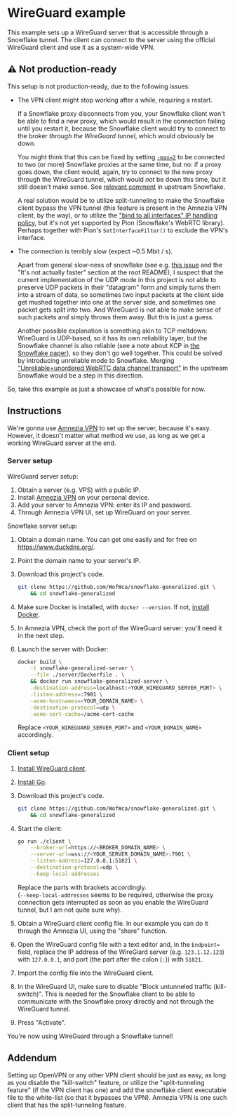 # WireGuard example

<!-- TODO maybe we should generalize this instruction to
OpenVPN as well? To use with AmneziaVPN.
Or is this guide for non-Amnezia clients, so that VPN providers are happy? -->

This example sets up a WireGuard server
that is accessible through a Snowflake tunnel.
The client can connect to the server using the official WireGuard client
and use it as a system-wide VPN.

## ⚠️ Not production-ready

This setup is not production-ready, due to the following issues:

- The VPN client might stop working after a while, requiring a restart.

    If a Snowflake proxy disconnects from you,
    your Snowflake client won't be able to find a new proxy,
    which would result in the connection failing until you restart it,
    because the Snowflake client would try to connect to the broker
    _through the WireGuard tunnel_, which would obviously be down.

    You might think that this can be fixed by setting
    [`-max=2`](https://gitlab.torproject.org/tpo/anti-censorship/pluggable-transports/snowflake/-/blob/e4c95fc2424f343a808a0ae93a0becc2b1b9c023/client/snowflake.go#L174-175)
    to be connected to two (or more) Snowflake proxies at the same time,
    but no: if a proxy goes down,
    the client would, again, try to connect to the new proxy through
    the WireGuard tunnel, which would _not_ be down this time,
    but it still doesn't make sense.
    See [relevant comment](https://gitlab.torproject.org/tpo/anti-censorship/pluggable-transports/snowflake/-/issues/25723#note_3076796)
    in upstream Snowflake.

    A real solution would be to utilize split-tunneling
    to make the Snowflake client bypass the VPN tunnel
    (this feature is present in the Amnezia VPN client, by the way),
    or to utilize the
    ["bind to all interfaces" IP handling policy](https://github.com/pion/ice/issues/750),
    but it's not yet supported by Pion (Snowflake's WebRTC library).
    Perhaps together with Pion's `SetInterfaceFilter()`
    to exclude the VPN's interface.
- The connection is terribly slow (expect ~0.5 Mbit / s).

    Apart from general slow-ness of snowflake (see e.g.
    [this issue](https://gitlab.torproject.org/tpo/anti-censorship/pluggable-transports/snowflake/-/issues/40026)
    and the "It's not actually faster" section at the root README),
    I suspect that the current implementation of the UDP mode in this project
    is not able to preserve UDP packets in their "datagram" form
    and simply turns them into a stream of data,
    so sometimes two input packets at the client side get mushed together
    into one at the server side,
    and sometimes one packet gets split into two.
    And WireGuard is not able to make sense
    of such packets and simply throws them away.
    But this is just a guess.

    Another possible explanation is something akin to TCP meltdown:
    WireGuard is UDP-based, so it has its own reliability layer,
    but the Snowflake channel is also reliable
    (see a note about KCP in [the Snowflake paper](https://www.bamsoftware.com/papers/snowflake/)),
    so they don't go well together.
    This could be solved by introducing unreliable mode to Snowflake.
    Merging ["Unreliable+unordered WebRTC data channel transport"](https://gitlab.torproject.org/tpo/anti-censorship/pluggable-transports/snowflake/-/merge_requests/315)
    in the upstream Snowflake would be a step in this direction.

So, take this example as just a showcase of what's possible for now.

## Instructions

We're gonna use [Amnezia VPN](https://amnezia.org/downloads)
to set up the server, because it's easy.
However, it doesn't matter what method we use,
as long as we get a working WireGuard server at the end.

### Server setup

WireGuard server setup:

1. Obtain a server (e.g. VPS) with a public IP.
1. Install [Amnezia VPN](https://amnezia.org/downloads) on your personal device.
1. Add your server to Amnezia VPN: enter its IP and password.
1. Through Amnezia VPN UI, set up WireGuard on your server.
<!-- 1. Generate a WireGuard config through the "share" function in Amnezia VPN.
    This config will be used in the client setup. -->

Snowflake server setup:

1. Obtain a domain name.
    You can get one easily and for free on <https://www.duckdns.org/>.
1. Point the domain name to your server's IP.
1. Download this project's code.

    ```bash
    git clone https://github.com/WofWca/snowflake-generalized.git \
        && cd snowflake-generalized
    ```

1. Make sure Docker is installed, with `docker --version`.
    If not, [install Docker](https://docs.docker.com/engine/install/).
1. In Amnezia VPN, check the port of the WireGuard server:
    you'll need it in the next step.
1. Launch the server with Docker:

    ```bash
    docker build \
        -t snowflake-generalized-server \
        --file ./server/Dockerfile . \
        && docker run snowflake-generalized-server \
        -destination-address=localhost:<YOUR_WIREGUARD_SERVER_PORT> \
        -listen-address=:7901 \
        -acme-hostnames=<YOUR_DOMAIN_NAME> \
        -destination-protocol=udp \
        -acme-cert-cache=/acme-cert-cache
    ```

    Replace `<YOUR_WIREGUARD_SERVER_PORT>`
    and `<YOUR_DOMAIN_NAME>` accordingly.

### Client setup

1. [Install WireGuard client](https://www.wireguard.com/install/).
1. [Install Go](https://go.dev/doc/install).
1. Download this project's code.

    ```bash
    git clone https://github.com/WofWca/snowflake-generalized.git \
        && cd snowflake-generalized
    ```

1. Start the client:

    ```bash
    go run ./client \
        --broker-url=https://<BROKER_DOMAIN_NAME> \
        --server-url=wss://<YOUR_SERVER_DOMAIN_NAME>:7901 \
        --listen-address=127.0.0.1:51821 \
        --destination-protocol=udp \
        --keep-local-addresses
    ```

    Replace the parts with brackets accordingly.  
    (`--keep-local-addresses` seems to be required,
    otherwise the proxy connection gets interrupted
    as soon as you enable the WireGuard tunnel,
    but I am not quite sure why).

1. Obtain a WireGuard client config file.
    In our example you can do it through the Amnezia UI,
    using the "share" function.
1. Open the WireGuard config file with a text editor and,
    in the `Endpoint=` field, replace the IP address
    of the WireGiard server (e.g. `123.1.12.123`) with `127.0.0.1`,
    and port (the part after the colon (`:`)) with `51821`.
1. Import the config file into the WireGuard client.
1. In the WireGuard UI, make sure to disable
    "Block untunneled traffic (kill-switch)".
    This is needed for the Snowflake client to be able to communicate
    with the Snowflake proxy directly and not through the WireGuard tunnel.
1. Press "Activate".

You're now using WireGuard through a Snowflake tunnel!

## Addendum

Setting up OpenVPN or any other VPN client should be just as easy,
as long as you disable the "kill-switch" feature,
or utilize the "split-tunneling feature" (if the VPN client has one) and
add the snowflake client executable file to the white-list
(so that it bypasses the VPN).
Amnezia VPN is one such client that has the split-tunneling feature.
